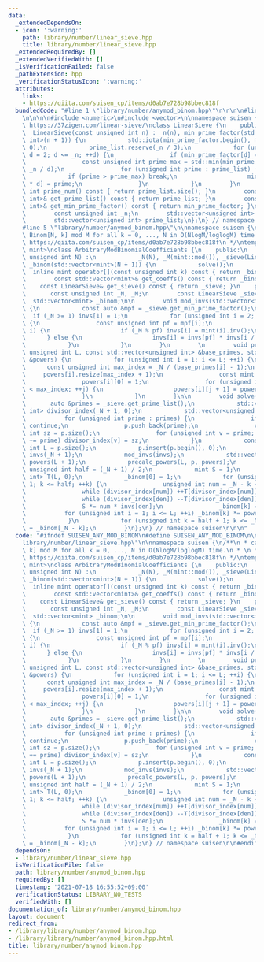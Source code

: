 ```yaml
---
data:
  _extendedDependsOn:
  - icon: ':warning:'
    path: library/number/linear_sieve.hpp
    title: library/number/linear_sieve.hpp
  _extendedRequiredBy: []
  _extendedVerifiedWith: []
  _isVerificationFailed: false
  _pathExtension: hpp
  _verificationStatusIcon: ':warning:'
  attributes:
    links:
    - https://qiita.com/suisen_cp/items/d0ab7e728b98bbec818f
  bundledCode: "#line 1 \"library/number/anymod_binom.hpp\"\n\n\n\n#line 1 \"library/number/linear_sieve.hpp\"\
    \n\n\n\n#include <numeric>\n#include <vector>\n\nnamespace suisen {\n// referece:\
    \ https://37zigen.com/linear-sieve/\nclass LinearSieve {\n    public:\n      \
    \  LinearSieve(const unsigned int n) : _n(n), min_prime_factor(std::vector<unsigned\
    \ int>(n + 1)) {\n            std::iota(min_prime_factor.begin(), min_prime_factor.end(),\
    \ 0);\n            prime_list.reserve(_n / 3);\n            for (unsigned int\
    \ d = 2; d <= _n; ++d) {\n                if (min_prime_factor[d] == d) prime_list.push_back(d);\n\
    \                const unsigned int prime_max = std::min(min_prime_factor[d],\
    \ _n / d);\n                for (unsigned int prime : prime_list) {\n        \
    \            if (prime > prime_max) break;\n                    min_prime_factor[prime\
    \ * d] = prime;\n                }\n            }\n        }\n        unsigned\
    \ int prime_num() const { return prime_list.size(); }\n        const std::vector<unsigned\
    \ int>& get_prime_list() const { return prime_list; }\n        const std::vector<unsigned\
    \ int>& get_min_prime_factor() const { return min_prime_factor; }\n    private:\n\
    \        const unsigned int _n;\n        std::vector<unsigned int> min_prime_factor;\n\
    \        std::vector<unsigned int> prime_list;\n};\n} // namespace suisen\n\n\n\
    #line 5 \"library/number/anymod_binom.hpp\"\n\nnamespace suisen {\n/**\n * calc\
    \ Binom[N, k] mod M for all k = 0, ..., N in O(NlogM/loglogM) time.\n * \n * reference:\
    \ https://qiita.com/suisen_cp/items/d0ab7e728b98bbec818f\n */\ntemplate <typename\
    \ mint>\nclass ArbitraryModBinomialCoefficients {\n    public:\n        ArbitraryModBinomialCoefficients(const\
    \ unsigned int N) :\n            _N(N), _M(mint::mod()), _sieve(LinearSieve(N)),\
    \ _binom(std::vector<mint>(N + 1)) {\n            solve();\n        }\n      \
    \  inline mint operator[](const unsigned int k) const { return _binom[k]; }\n\
    \        const std::vector<mint>& get_coeffs() const { return _binom; }\n    \
    \    const LinearSieve& get_sieve() const { return _sieve; }\n    private:\n \
    \       const unsigned int _N, _M;\n        const LinearSieve _sieve;\n      \
    \  std::vector<mint> _binom;\n\n        void mod_invs(std::vector<mint>& invs)\
    \ {\n            const auto &mpf = _sieve.get_min_prime_factor();\n          \
    \  if (_N >= 1) invs[1] = 1;\n            for (unsigned int i = 2; i <= _N; ++i)\
    \ {\n                const unsigned int pf = mpf[i];\n                if (pf ==\
    \ i) {\n                    if (_M % pf) invs[i] = mint(i).inv();\n          \
    \      } else {\n                    invs[i] = invs[pf] * invs[i / pf];\n    \
    \            }\n            }\n        }\n        \n        void precalc_powers(const\
    \ unsigned int L, const std::vector<unsigned int> &base_primes, std::vector<std::vector<mint>>\
    \ &powers) {\n            for (unsigned int i = 1; i <= L; ++i) {\n          \
    \      const unsigned int max_index = _N / (base_primes[i] - 1);\n           \
    \     powers[i].resize(max_index + 1);\n                const mint pi = base_primes[i];\n\
    \                powers[i][0] = 1;\n                for (unsigned int j = 0; j\
    \ < max_index; ++j) {\n                    powers[i][j + 1] = powers[i][j] * pi;\n\
    \                }\n            }\n        }\n\n        void solve() {\n     \
    \       auto &primes = _sieve.get_prime_list();\n            std::vector<unsigned\
    \ int> divisor_index(_N + 1, 0);\n            std::vector<unsigned int> p;\n \
    \           for (unsigned int prime : primes) {\n                if (_M % prime)\
    \ continue;\n                p.push_back(prime);\n                const unsigned\
    \ int sz = p.size();\n                for (unsigned int v = prime; v <= _N; v\
    \ += prime) divisor_index[v] = sz;\n            }\n            const unsigned\
    \ int L = p.size();\n            p.insert(p.begin(), 0);\n            std::vector<mint>\
    \ invs(_N + 1);\n            mod_invs(invs);\n            std::vector<std::vector<mint>>\
    \ powers(L + 1);\n            precalc_powers(L, p, powers);\n            const\
    \ unsigned int half = (_N + 1) / 2;\n            mint S = 1;\n            std::vector<unsigned\
    \ int> T(L, 0);\n            _binom[0] = 1;\n            for (unsigned int k =\
    \ 1; k <= half; ++k) {\n                unsigned int num = _N - k + 1, den = k;\n\
    \                while (divisor_index[num]) ++T[divisor_index[num]], num /= p[divisor_index[num]];\n\
    \                while (divisor_index[den]) --T[divisor_index[den]], den /= p[divisor_index[den]];\n\
    \                S *= num * invs[den];\n                _binom[k] = S;\n     \
    \           for (unsigned int i = 1; i <= L; ++i) _binom[k] *= powers[i][T[i]];\n\
    \            }\n            for (unsigned int k = half + 1; k <= _N; ++k) _binom[k]\
    \ = _binom[_N - k];\n        }\n};\n} // namespace suisen\n\n\n"
  code: "#ifndef SUISEN_ANY_MOD_BINOM\n#define SUISEN_ANY_MOD_BINOM\n\n#include \"\
    library/number/linear_sieve.hpp\"\n\nnamespace suisen {\n/**\n * calc Binom[N,\
    \ k] mod M for all k = 0, ..., N in O(NlogM/loglogM) time.\n * \n * reference:\
    \ https://qiita.com/suisen_cp/items/d0ab7e728b98bbec818f\n */\ntemplate <typename\
    \ mint>\nclass ArbitraryModBinomialCoefficients {\n    public:\n        ArbitraryModBinomialCoefficients(const\
    \ unsigned int N) :\n            _N(N), _M(mint::mod()), _sieve(LinearSieve(N)),\
    \ _binom(std::vector<mint>(N + 1)) {\n            solve();\n        }\n      \
    \  inline mint operator[](const unsigned int k) const { return _binom[k]; }\n\
    \        const std::vector<mint>& get_coeffs() const { return _binom; }\n    \
    \    const LinearSieve& get_sieve() const { return _sieve; }\n    private:\n \
    \       const unsigned int _N, _M;\n        const LinearSieve _sieve;\n      \
    \  std::vector<mint> _binom;\n\n        void mod_invs(std::vector<mint>& invs)\
    \ {\n            const auto &mpf = _sieve.get_min_prime_factor();\n          \
    \  if (_N >= 1) invs[1] = 1;\n            for (unsigned int i = 2; i <= _N; ++i)\
    \ {\n                const unsigned int pf = mpf[i];\n                if (pf ==\
    \ i) {\n                    if (_M % pf) invs[i] = mint(i).inv();\n          \
    \      } else {\n                    invs[i] = invs[pf] * invs[i / pf];\n    \
    \            }\n            }\n        }\n        \n        void precalc_powers(const\
    \ unsigned int L, const std::vector<unsigned int> &base_primes, std::vector<std::vector<mint>>\
    \ &powers) {\n            for (unsigned int i = 1; i <= L; ++i) {\n          \
    \      const unsigned int max_index = _N / (base_primes[i] - 1);\n           \
    \     powers[i].resize(max_index + 1);\n                const mint pi = base_primes[i];\n\
    \                powers[i][0] = 1;\n                for (unsigned int j = 0; j\
    \ < max_index; ++j) {\n                    powers[i][j + 1] = powers[i][j] * pi;\n\
    \                }\n            }\n        }\n\n        void solve() {\n     \
    \       auto &primes = _sieve.get_prime_list();\n            std::vector<unsigned\
    \ int> divisor_index(_N + 1, 0);\n            std::vector<unsigned int> p;\n \
    \           for (unsigned int prime : primes) {\n                if (_M % prime)\
    \ continue;\n                p.push_back(prime);\n                const unsigned\
    \ int sz = p.size();\n                for (unsigned int v = prime; v <= _N; v\
    \ += prime) divisor_index[v] = sz;\n            }\n            const unsigned\
    \ int L = p.size();\n            p.insert(p.begin(), 0);\n            std::vector<mint>\
    \ invs(_N + 1);\n            mod_invs(invs);\n            std::vector<std::vector<mint>>\
    \ powers(L + 1);\n            precalc_powers(L, p, powers);\n            const\
    \ unsigned int half = (_N + 1) / 2;\n            mint S = 1;\n            std::vector<unsigned\
    \ int> T(L, 0);\n            _binom[0] = 1;\n            for (unsigned int k =\
    \ 1; k <= half; ++k) {\n                unsigned int num = _N - k + 1, den = k;\n\
    \                while (divisor_index[num]) ++T[divisor_index[num]], num /= p[divisor_index[num]];\n\
    \                while (divisor_index[den]) --T[divisor_index[den]], den /= p[divisor_index[den]];\n\
    \                S *= num * invs[den];\n                _binom[k] = S;\n     \
    \           for (unsigned int i = 1; i <= L; ++i) _binom[k] *= powers[i][T[i]];\n\
    \            }\n            for (unsigned int k = half + 1; k <= _N; ++k) _binom[k]\
    \ = _binom[_N - k];\n        }\n};\n} // namespace suisen\n\n#endif // SUISEN_ANY_MOD_BINOM\n"
  dependsOn:
  - library/number/linear_sieve.hpp
  isVerificationFile: false
  path: library/number/anymod_binom.hpp
  requiredBy: []
  timestamp: '2021-07-18 16:55:52+09:00'
  verificationStatus: LIBRARY_NO_TESTS
  verifiedWith: []
documentation_of: library/number/anymod_binom.hpp
layout: document
redirect_from:
- /library/library/number/anymod_binom.hpp
- /library/library/number/anymod_binom.hpp.html
title: library/number/anymod_binom.hpp
---
```

